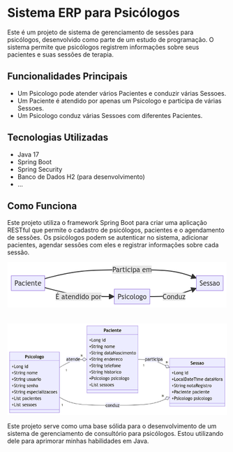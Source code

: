 # Sistema ERP para Psicólogos

Este é um projeto de sistema de gerenciamento de sessões para psicólogos, desenvolvido como parte de um estudo de programação. O sistema permite que psicólogos registrem informações sobre seus pacientes e suas sessões de terapia.

## Funcionalidades Principais

- Um Psicologo pode atender vários Pacientes e conduzir várias Sessoes.
- Um Paciente é atendido por apenas um Psicologo e participa de várias Sessoes.
- Um Psicologo conduz várias Sessoes com diferentes Pacientes.

## Tecnologias Utilizadas

- Java 17
- Spring Boot
- Spring Security
- Banco de Dados H2 (para desenvolvimento)
- ...

## Como Funciona

Este projeto utiliza o framework Spring Boot para criar uma aplicação RESTful que permite o cadastro de psicólogos, pacientes e o agendamento de sessões. Os psicólogos podem se autenticar no sistema, adicionar pacientes, agendar sessões com eles e registrar informações sobre cada sessão.

<div align="center">
  <img src="ER.png" alt="Modelo ER" />
</div>
<br><br>
<div align="center">
  <img src="classes.png" alt="Modelo de Classes" />
</div>

Este projeto serve como uma base sólida para o desenvolvimento de um sistema de gerenciamento de consultório para psicólogos. Estou utilizando dele para aprimorar minhas habilidades em Java.

